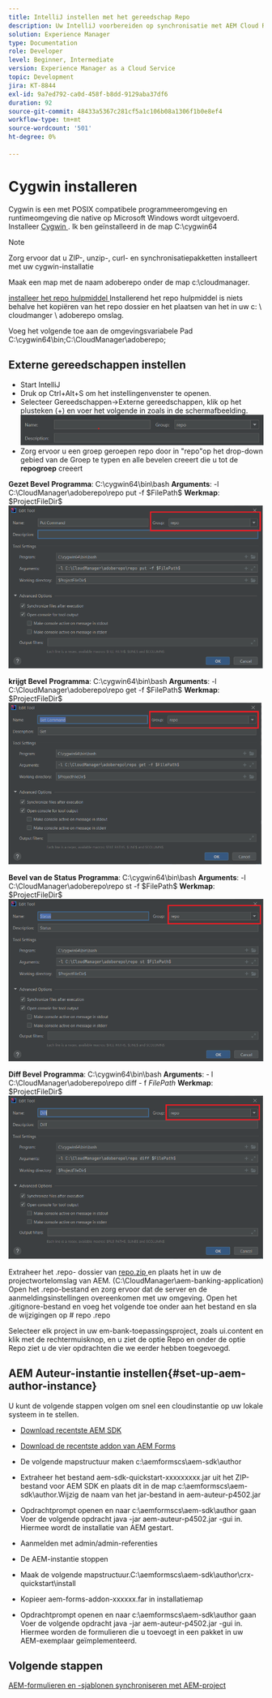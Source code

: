 ```yaml
---
title: IntelliJ instellen met het gereedschap Repo
description: Uw IntelliJ voorbereiden op synchronisatie met AEM Cloud Ready-instantie
solution: Experience Manager
type: Documentation
role: Developer
level: Beginner, Intermediate
version: Experience Manager as a Cloud Service
topic: Development
jira: KT-8844
exl-id: 9a7ed792-ca0d-458f-b8dd-9129aba37df6
duration: 92
source-git-commit: 48433a5367c281cf5a1c106b08a1306f1b0e8ef4
workflow-type: tm+mt
source-wordcount: '501'
ht-degree: 0%

---
```


# Cygwin installeren


Cygwin is een met POSIX compatibele programmeeromgeving en runtimeomgeving die native op Microsoft Windows wordt uitgevoerd.
Installeer [ Cygwin ](https://www.cygwin.com/). Ik ben geïnstalleerd in de map C:\cygwin64
>[!NOTE]
> Zorg ervoor dat u ZIP-, unzip-, curl- en synchronisatiepakketten installeert met uw cygwin-installatie

Maak een map met de naam adoberepo onder de map c:\cloudmanager.

[ installeer het repo hulpmiddel ](https://github.com/Adobe-Marketing-Cloud/tools/tree/master/repo) Installerend het repo hulpmiddel is niets behalve het kopiëren van het repo dossier en het plaatsen van het in uw c: \ cloudmanger \ adoberepo omslag.

Voeg het volgende toe aan de omgevingsvariabele Pad C:\cygwin64\bin;C:\CloudManager\adoberepo;

## Externe gereedschappen instellen

* Start IntelliJ
* Druk op Ctrl+Alt+S om het instellingenvenster te openen.
* Selecteer Gereedschappen->Externe gereedschappen, klik op het plusteken (+) en voer het volgende in zoals in de schermafbeelding.
  ![ rep ](assets/repo.png)
* Zorg ervoor u een groep geroepen repo door in &quot;repo&quot;op het drop-down gebied van de Groep te typen en alle bevelen creeert die u tot de **repogroep** creeert


**Gezet Bevel**
**Programma**: C:\cygwin64\bin\bash
**Arguments**: -l C:\CloudManager\adoberepo\repo put -f \$FilePath\$
**Werkmap**: \$ProjectFileDir\$
![ plaats-bevel ](assets/put-command.png)

**krijgt Bevel**
**Programma**: C:\cygwin64\bin\bash
**Arguments**: -l C:\CloudManager\adoberepo\repo get -f \$FilePath\$
**Werkmap**: \$ProjectFileDir\$
![ get-command ](assets/get-command.png)

**Bevel van de Status**
**Programma**: C:\cygwin64\bin\bash
**Arguments**: -l C:\CloudManager\adoberepo\repo st -f \$FilePath\$
**Werkmap**: \$ProjectFileDir\$
![ status-bevel ](assets/status-command.png)

**Diff Bevel**
**Programma**: C:\cygwin64\bin\bash
**Arguments**: - l C:\CloudManager\adoberepo\repo diff - f $FilePath$
**Werkmap**: \$ProjectFileDir\$
![ diff-bevel ](assets/diff-command.png)

Extraheer het .repo- dossier van [ repo.zip ](assets/repo.zip) en plaats het in uw de projectwortelomslag van AEM. (C:\CloudManager\aem-banking-application) Open het .repo-bestand en zorg ervoor dat de server en de aanmeldingsinstellingen overeenkomen met uw omgeving.
Open het .gitignore-bestand en voeg het volgende toe onder aan het bestand en sla de wijzigingen op
\# repo
.repo

Selecteer elk project in uw em-bank-toepassingsproject, zoals ui.content en klik met de rechtermuisknop, en u ziet de optie Repo en onder de optie Repo ziet u de vier opdrachten die we eerder hebben toegevoegd.

## AEM Auteur-instantie instellen{#set-up-aem-author-instance}

U kunt de volgende stappen volgen om snel een cloudinstantie op uw lokale systeem in te stellen.
* [ Download recentste AEM SDK ](https://experience.adobe.com/#/downloads/content/software-distribution/en/aemcloud.html)

* [ Download de recentste addon van AEM Forms ](https://experience.adobe.com/#/downloads/content/software-distribution/en/aemcloud.html)

* De volgende mapstructuur maken
c:\aemformscs\aem-sdk\author

* Extraheer het bestand aem-sdk-quickstart-xxxxxxxxx.jar uit het ZIP-bestand voor AEM SDK en plaats dit in de map c:\aemformscs\aem-sdk\author.Wijzig de naam van het jar-bestand in aem-auteur-p4502.jar

* Opdrachtprompt openen en naar c:\aemformscs\aem-sdk\author gaan
Voer de volgende opdracht java -jar aem-auteur-p4502.jar -gui in. Hiermee wordt de installatie van AEM gestart.
* Aanmelden met admin/admin-referenties
* De AEM-instantie stoppen
* Maak de volgende mapstructuur.C:\aemformscs\aem-sdk\author\crx-quickstart\install
* Kopieer aem-forms-addon-xxxxxx.far in installatiemap
* Opdrachtprompt openen en naar c:\aemformscs\aem-sdk\author gaan
Voer de volgende opdracht java -jar aem-auteur-p4502.jar -gui in. Hiermee worden de formulieren die u toevoegt in een pakket in uw AEM-exemplaar geïmplementeerd.

## Volgende stappen

[AEM-formulieren en -sjablonen synchroniseren met AEM-project](./deploy-your-first-form.md)

